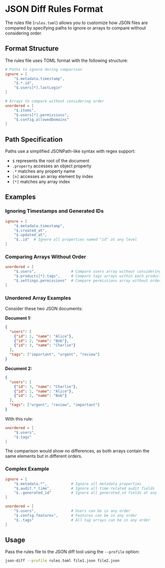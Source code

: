 # JSON Diff Rules Format

The rules file (`rules.toml`) allows you to customize how JSON files are compared by specifying paths to ignore or arrays to compare without considering order.

## Format Structure

The rules file uses TOML format with the following structure:

```toml
# Paths to ignore during comparison
ignore = [
    "$.metadata.timestamp",
    "$.*.id",
    "$.users[*].lastLogin"
]

# Arrays to compare without considering order
unordered = [
    "$.items",
    "$.users[*].permissions",
    "$.config.allowedDomains"
]
```

## Path Specification

Paths use a simplified JSONPath-like syntax with regex support:

- `$` represents the root of the document
- `.property` accesses an object property
- `.*` matches any property name
- `[n]` accesses an array element by index
- `[*]` matches any array index

## Examples

### Ignoring Timestamps and Generated IDs

```toml
ignore = [
    "$.metadata.timestamp",
    "$.created_at",
    "$.updated_at",
    "$..id"  # Ignore all properties named "id" at any level
]
```

### Comparing Arrays Without Order

```toml
unordered = [
    "$.users",                # Compare users array without considering order
    "$.products[*].tags",     # Compare tags arrays within each product without order
    "$.settings.permissions"  # Compare permissions array without order
]
```

### Unordered Array Examples

Consider these two JSON documents:

**Document 1:**
```json
{
  "users": [
    {"id": 1, "name": "Alice"},
    {"id": 2, "name": "Bob"},
    {"id": 3, "name": "Charlie"}
  ],
  "tags": ["important", "urgent", "review"]
}
```

**Document 2:**
```json
{
  "users": [
    {"id": 3, "name": "Charlie"},
    {"id": 1, "name": "Alice"},
    {"id": 2, "name": "Bob"}
  ],
  "tags": ["urgent", "review", "important"]
}
```

With this rule:
```toml
unordered = [
    "$.users",
    "$.tags"
]
```

The comparison would show no differences, as both arrays contain the same elements but in different orders.

### Complex Example

```toml
ignore = [
    "$.metadata.*",           # Ignore all metadata properties
    "$.audit.*_time",         # Ignore all time-related audit fields
    "$..generated_id"         # Ignore all generated_id fields at any level
]

unordered = [
    "$.users",                # Users can be in any order
    "$.config.features",      # Features can be in any order
    "$..tags"                 # All tag arrays can be in any order
]
```

## Usage

Pass the rules file to the JSON diff tool using the `--profile` option:

```bash
json-diff --profile rules.toml file1.json file2.json
```
